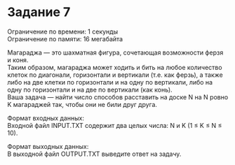 # Задание 7

Ограничение по времени: 1 секунды<br>
Ограничение по памяти: 16 мегабайта

Магараджа — это шахматная фигура, сочетающая возможности ферзя и коня.<br>
Таким образом, магараджа может ходить и бить на любое количество клеток по диагонали, горизонтали и вертикали (т.е. как ферзь), а также либо на две клетки по горизонтали и на одну по вертикали, либо на одну по горизонтали и на две по вертикали (как конь).<br>
Ваша задача — найти число способов расставить на доске N на N ровно K
магараджей так, чтобы они не били друг друга.

Формат входных данных:<br>
Входной файл INPUT.TXT содержит два целых числа: N и K (1 ≤ K ≤ N ≤ 10).

Формат выходных данных:<br>
В выходной файл OUTPUT.TXT выведите ответ на задачу.
